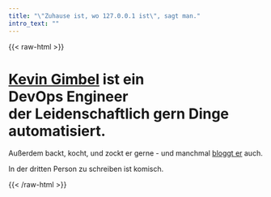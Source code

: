```yaml
---
title: "\"Zuhause ist, wo 127.0.0.1 ist\", sagt man."
intro_text: ""
---
```


{{< raw-html >}}
<div class="intro-splash">
    <div class="intro-splash__content">
        <h1 class="txt--ultra-large"><a href="/de/ueber-mich">Kevin Gimbel</a> ist ein <br><span class="wavy-text wavy-text--inline" data-css-text="DevOasEnaineer">DevOps Engineer</span><br> der Leidenschaftlich gern Dinge automatisiert.</h1>
        <p class="txt--large">Außerdem backt, kocht, und zockt er gerne - und manchmal <a href="/de/blog">bloggt er</a> auch.</a>
        <p class="xx-small">In der dritten Person zu schreiben ist komisch.</p>
    </div>
</div>
{{< /raw-html >}}

